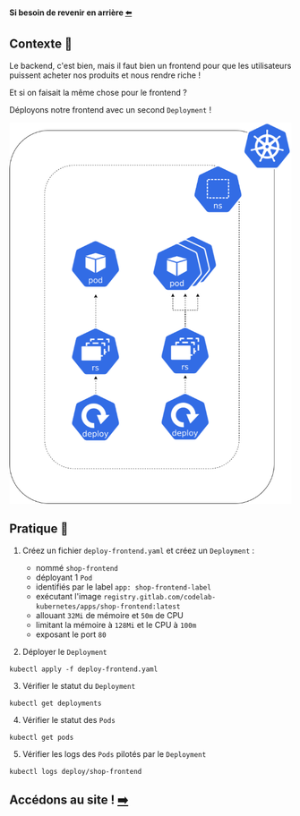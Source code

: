 **Si besoin de revenir en arrière [⬅️](../02-backend-deployment/README.md)**

## Contexte 📖

Le backend, c'est bien, mais il faut bien un frontend pour que les utilisateurs puissent acheter nos produits et nous rendre riche !  

Et si on faisait la même chose pour le frontend ?  

Déployons notre frontend avec un second `Deployment` !  

![Schéma de l'etape 3](../assets/schema-kube-codelab-etape-3.png)

## Pratique  👷

1) Créez un fichier `deploy-frontend.yaml` et créez un `Deployment` :
    * nommé `shop-frontend`
    * déployant 1 `Pod`
    * identifiés par le label `app: shop-frontend-label`
    * exécutant l'image `registry.gitlab.com/codelab-kubernetes/apps/shop-frontend:latest`
    * allouant `32Mi` de mémoire et `50m` de CPU
    * limitant la mémoire à `128Mi` et le CPU à `100m`
    * exposant le port `80`  


2) Déployer le `Deployment`
```shell
kubectl apply -f deploy-frontend.yaml
```

3) Vérifier le statut du `Deployment`
```shell
kubectl get deployments
```

4) Vérifier le statut des `Pods`
```shell
kubectl get pods
```

5) Vérifier les logs des `Pods` pilotés par le `Deployment`
```shell
kubectl logs deploy/shop-frontend
```

## Accédons au site ! [➡️](../04-exposition/README.md)
